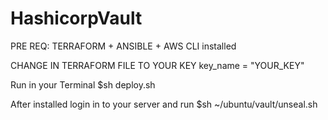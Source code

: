 # HashicorpVault
PRE REQ: 
TERRAFORM + ANSIBLE + AWS CLI installed

CHANGE IN TERRAFORM FILE TO YOUR KEY
  key_name = "YOUR_KEY"
  
 Run in your Terminal 
 $sh deploy.sh
 
 After installed login in to your server and run
 $sh ~/ubuntu/vault/unseal.sh
  
